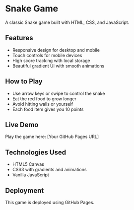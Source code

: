 # Snake Game

A classic Snake game built with HTML, CSS, and JavaScript.

## Features
- Responsive design for desktop and mobile
- Touch controls for mobile devices
- High score tracking with local storage
- Beautiful gradient UI with smooth animations

## How to Play
- Use arrow keys or swipe to control the snake
- Eat the red food to grow longer
- Avoid hitting walls or yourself
- Each food item gives you 10 points

## Live Demo
Play the game here: [Your GitHub Pages URL]

## Technologies Used
- HTML5 Canvas
- CSS3 with gradients and animations
- Vanilla JavaScript

## Deployment
This game is deployed using GitHub Pages.
